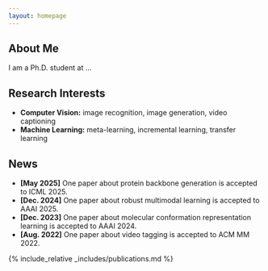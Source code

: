 ```yaml
---
layout: homepage
---
```


## About Me

I am a Ph.D. student at ...

## Research Interests

- **Computer Vision:** image recognition, image generation, video captioning
- **Machine Learning:** meta-learning, incremental learning, transfer learning

## News

- **[May 2025]** One paper about protein backbone generation is accepted to ICML 2025.
- **[Dec. 2024]** One paper about robust multimodal learning is accepted to AAAI 2025.
- **[Dec. 2023]** One paper about molecular conformation representation learning is accepted to AAAI 2024.
- **[Aug. 2022]** One paper about video tagging is accepted to ACM MM 2022.

{% include_relative _includes/publications.md %}

<!-- {% include_relative _includes/services.md %} -->
